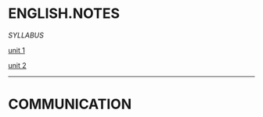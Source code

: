 # ENGLISH.NOTES


*SYLLABUS*

[unit 1](https://github.com/Japmankaur/english.notes/blob/main/unit%201.md)

[unit 2](https://github.com/Japmankaur/english.notes/blob/main/unit%202.md)

----

# COMMUNICATION








